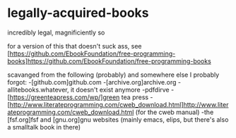 # legally-acquired-books
incredibly legal, magnificiently so

for a version of this that doesn't suck ass, see [https://github.com/EbookFoundation/free-programming-books]https://github.com/EbookFoundation/free-programming-books

scavanged from the following (probably) and somewhere else I probably forgot:
-[github.com]github.com
-[archive.org]archive.org
-allitebooks.whatever, it doesn't exist anymore
-pdfdirve
-[https://greenteapress.com/wp/]green tea press
-[http://www.literateprogramming.com/cweb_download.html]http://www.literateprogramming.com/cweb_download.html (for the cweb manual)
-the [fsf.org]fsf and [gnu.org]gnu websites (mainly emacs, elips, but there's also a smalltalk book in there)
